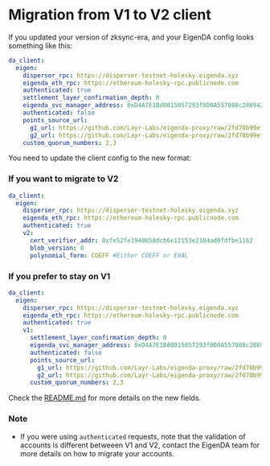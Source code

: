 # Migration from V1 to V2 client

If you updated your version of zksync-era, and your EigenDA config looks something like this:

```yaml
da_client:
  eigen:
    disperser_rpc: https://disperser-testnet-holesky.eigenda.xyz
    eigenda_eth_rpc: https://ethereum-holesky-rpc.publicnode.com
    authenticated: true
    settlement_layer_confirmation_depth: 0
    eigenda_svc_manager_address: 0xD4A7E1Bd8015057293f0D0A557088c286942e84b
    authenticated: false
    points_source_url:
      g1_url: https://github.com/Layr-Labs/eigenda-proxy/raw/2fd70b99ef5bf137d7bbca3461cf9e1f2c899451/resources/g1.point
      g2_url: https://github.com/Layr-Labs/eigenda-proxy/raw/2fd70b99ef5bf137d7bbca3461cf9e1f2c899451/resources/g2.point.powerOf2
    custom_quorum_numbers: 2,3
```

You need to update the client config to the new format:

### If you want to migrate to V2

```yaml
da_client:
  eigen:
    disperser_rpc: https://disperser-testnet-holesky.eigenda.xyz
    eigenda_eth_rpc: https://ethereum-holesky-rpc.publicnode.com
    authenticated: true
    v2:
      cert_verifier_addr: 0xfe52fe1940858dcb6e12153e2104ad0fdfbe1162
      blob_version: 0
      polynomial_form: COEFF #Either COEFF or EVAL
```

### If you prefer to stay on V1

```yaml
da_client:
  eigen:
    disperser_rpc: https://disperser-testnet-holesky.eigenda.xyz
    eigenda_eth_rpc: https://ethereum-holesky-rpc.publicnode.com
    authenticated: true
    v1:
      settlement_layer_confirmation_depth: 0
      eigenda_svc_manager_address: 0xD4A7E1Bd8015057293f0D0A557088c286942e84b
      authenticated: false
      points_source_url:
        g1_url: https://github.com/Layr-Labs/eigenda-proxy/raw/2fd70b99ef5bf137d7bbca3461cf9e1f2c899451/resources/g1.point
        g2_url: https://github.com/Layr-Labs/eigenda-proxy/raw/2fd70b99ef5bf137d7bbca3461cf9e1f2c899451/resources/g2.point.powerOf2
      custom_quorum_numbers: 2,3
```

Check the [README.md](./README.md) for more details on the new fields.

### Note

- If you were using `authenticated` requests, note that the validation of accounts is different betweeen V1 and V2,
  contact the EigenDA team for more details on how to migrate your accounts.
